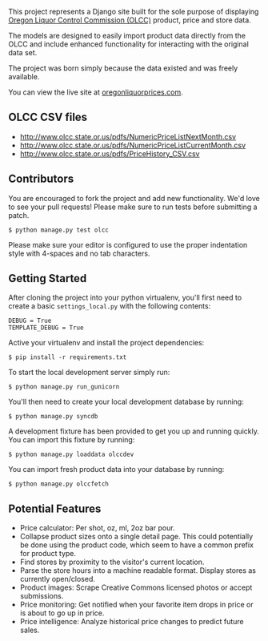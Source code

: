 This project represents a Django site built for the sole
purpose of displaying [Oregon Liquor Control Commission (OLCC)][1]
product, price and store data.

The models are designed to easily import product data directly
from the OLCC and include enhanced functionality for interacting
with the original data set.

The project was born simply because the data existed and was freely
available.

You can view the live site at [oregonliquorprices.com][2].

## OLCC CSV files

- http://www.olcc.state.or.us/pdfs/NumericPriceListNextMonth.csv
- http://www.olcc.state.or.us/pdfs/NumericPriceListCurrentMonth.csv
- http://www.olcc.state.or.us/pdfs/PriceHistory_CSV.csv

## Contributors

You are encouraged to fork the project and add new functionality. We'd
love to see your pull requests! Please make sure to run tests before
submitting a patch.

    $ python manage.py test olcc

Please make sure your editor is configured to use the proper indentation
style with 4-spaces and no tab characters.

## Getting Started

After cloning the project into your python virtualenv, you'll first need
to create a basic `settings_local.py` with the following contents:

    DEBUG = True
    TEMPLATE_DEBUG = True

Active your virtualenv and install the project dependencies:

    $ pip install -r requirements.txt

To start the local development server simply run:

    $ python manage.py run_gunicorn

You'll then need to create your local development database by running:

    $ python manage.py syncdb

A development fixture has been provided to get you up and running
quickly. You can import this fixture by running:

    $ python manage.py loaddata olccdev

You can import fresh product data into your database by running:

    $ python manage.py olccfetch

## Potential Features

- Price calculator: Per shot, oz, ml, 2oz bar pour.
- Collapse product sizes onto a single detail page. This could potentially be
  done using the product code, which seem to have a common prefix for product
  type.
- Find stores by proximity to the visitor's current location.
- Parse the store hours into a machine readable format. Display stores as
  currently open/closed.
- Product images: Scrape Creative Commons licensed photos or accept submissions.
- Price monitoring: Get notified when your favorite item drops in price or is
  about to go up in price.
- Price intelligence: Analyze historical price changes to predict future sales.

[1]: http://www.oregon.gov/OLCC/index.shtml
[2]: http://www.oregonliquorprices.com/
[3]: https://toolbelt.herokuapp.com/
